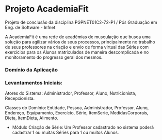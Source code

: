 # Projeto AcademiaFit
Projeto de conclusão da disciplina PGPNET01C2-72-P1 / Pós Graduação em Eng. de Software - Infnet

A AcademiaFit é uma rede de acadêmias de musculação que busca uma solução para agilizar vários de seus processos, principalmente no trabalho de seus professores na criação e envio de forma virtual das Séries com exercícios para os Alunos matriculados de maneira descomplicada e no monitoramento do progresso geral dos mesmos.

### Domínio da Aplicação
### Levantamentos Iniciais:

Atores do Sistema: Administrador, Professor, Aluno, Nutricionista, Recepcionista.

Classes do Domínio: Entidade, Pessoa, Administrador, Professor, Aluno, Endereço, Equipamento, Exercício, Série, ItemSerie, MedidasCorporais, Dieta, ItemDieta, Alimento.

- Módulo Criação de Série: Um Professor cadastrado no sistema poderá cadastrar 1 ou muitas Séries para 1 ou muitos Alunos.
